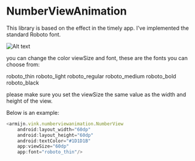 NumberViewAnimation
===================

This library is based on the effect in the timely app. I've implemented the standard Roboto font.

![Alt text](http://i62.tinypic.com/30a5f61.gif "Optional title")


you can change the color viewSize and font, these are the fonts you can choose from:

roboto_thin
roboto_light
roboto_regular
roboto_medium
roboto_bold
roboto_black

please make sure you set the viewSize the same value as the width and height of the view.

Below is an example:


```js
<armijn.vink.numberviewanimation.NumberView 
	android:layout_width="60dp"
	android:layout_height="60dp"
	android:textColor="#1D1D1B"
	app:viewSize="60dp"
	app:font="roboto_thin"/>
```
